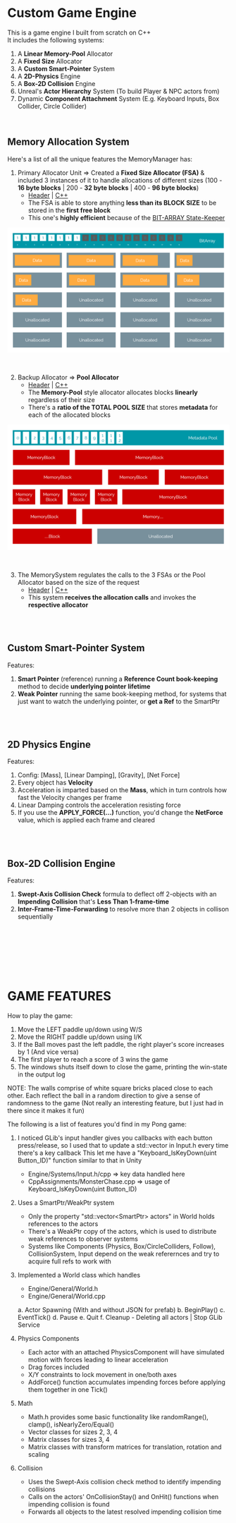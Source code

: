# Custom Game Engine
This is a game engine I built from scratch on C++ </br>
It includes the following systems:</br>
  1. A <b>Linear Memory-Pool</b> Allocator
  2. A <b>Fixed Size</b> Allocator
  3. A <b>Custom Smart-Pointer</b> System
  4. A <b>2D-Physics</b> Engine
  5. A <b>Box-2D Collision</b> Engine
  6. Unreal's <b>Actor Hierarchy</b> System (To build Player & NPC actors from)
  7. Dynamic <b>Component Attachment</b> System (E.g. Keyboard Inputs, Box Collider, Circle Collider)

</br>

##  Memory Allocation System
Here's a list of all the unique features the MemoryManager has:

1. Primary Allocator Unit => Created a <b>Fixed Size Allocator (FSA)</b> & included 3 instances of it to handle allocations of different sizes (100 - <b>16 byte blocks</b> | 200 - <b>32 byte blocks</b> | 400 - <b>96 byte blocks</b>)
	- <a href="https://github.com/Vieper1/MemoryManager/blob/part2/Engine/Memory/FixedSizeAllocator.h">Header</a> | <a href="https://github.com/Vieper1/MemoryManager/blob/part2/Engine/Memory/FixedSizeAllocator.cpp">C++</a>
	- The FSA is able to store anything <b>less than its BLOCK SIZE</b> to be stored in the <b>first free block</b>
	- This one's <b>highly efficient</b> because of the <a href="https://github.com/Vieper1/MemoryManager/blob/part2/Engine/Memory/BitArray.cpp">BIT-ARRAY State-Keeper</a>

![Fixed Size Allocator](FixedSizeAllocator.png)

</br>

2. Backup Allocator => <b>Pool Allocator</b>
	- <a href="https://github.com/Vieper1/MemoryManager/blob/part2/Engine/Memory/PoolAllocator.h">Header</a> | <a href="https://github.com/Vieper1/MemoryManager/blob/part2/Engine/Memory/PoolAllocator.cpp">C++</a>
	- The <b>Memory-Pool</b> style allocator allocates blocks <b>linearly</b> regardless of their size
	- There's a <b>ratio of the TOTAL POOL SIZE</b> that stores <b>metadata</b> for each of the allocated blocks

![Memory Pool Allocator](MemoryPoolAllocator.png)

</br>


3. The MemorySystem regulates the calls to the 3 FSAs or the Pool Allocator
based on the size of the request
	- <a href="https://github.com/Vieper1/MemoryManager/blob/part2/Engine/Memory/MemorySystem.h">Header</a> | <a href="https://github.com/Vieper1/MemoryManager/blob/part2/Engine/Memory/MemorySystem.cpp">C++</a>
	- This system <b>receives the allocation calls</b> and invokes the <b>respective allocator</b>



</br></br>


##  Custom Smart-Pointer System
Features:
  1. <b>Smart Pointer</b> (reference) running a <b>Reference Count book-keeping</b> method to decide <b>underlying pointer lifetime</b>
  2. <b>Weak Pointer</b> running the same book-keeping method, for systems that just want to watch the underlying pointer, or <b>get a Ref</b> to the SmartPtr



</br></br>


##  2D Physics Engine
Features:
  1. Config: [Mass], [Linear Damping], [Gravity], [Net Force]
  2. Every object has <b>Velocity</b>
  3. Acceleration is imparted based on the <b>Mass</b>, which in turn controls how fast the Velocity changes per frame
  4. Linear Damping controls the acceleration resisting force
  5. If you use the <b>APPLY_FORCE(...)</b> function, you'd change the <b>NetForce</b> value, which is applied each frame and cleared


</br></br>


##  Box-2D Collision Engine
Features:
  1. <b>Swept-Axis Collision Check</b> formula to deflect off 2-objects with an <b>Impending Collision</b> that's <b>Less Than 1-frame-time</b>
  2. <b>Inter-Frame-Time-Forwarding</b> to resolve more than 2 objects in collison sequentially


</br></br></br></br></br></br>





#  GAME FEATURES

How to play the game:
1. Move the LEFT paddle up/down using W/S
2. Move the RIGHT paddle up/down using I/K
3. If the Ball moves past the left paddle, the right player's score increases by 1 (And vice versa)
4. The first player to reach a score of 3 wins the game
5. The windows shuts itself down to close the game, printing the win-state in the output log

NOTE:	The walls comprise of white square bricks placed close to each other. Each reflect the ball in a random direction to give a sense of randomness to the game
	(Not really an interesting feature, but I just had in there since it makes it fun)



The following is a list of features you'd find in my Pong game:

1. I noticed GLib's input handler gives you callbacks with each button press/release, so I used that to update a std::vector<uints> in Input.h every time there's a key callback
   This let me have a "Keyboard_IsKeyDown(uint Button_ID)" function similar to that in Unity

	- Engine/Systems/Input.h/cpp				=> key data handled here
	- CppAssignments/MonsterChase.cpp			=> usage of Keyboard_IsKeyDown(uint Button_ID)


2. Uses a SmartPtr/WeakPtr system
	- Only the property "std::vector<SmartPtr<Actor>> actors" in World holds references to the actors
	- There's a WeakPtr copy of the actors, which is used to distribute weak references to observer systems
	- Systems like Components (Physics, Box/CircleColliders, Follow), CollisionSystem, Input depend on the weak referernces and try to acquire full refs to work with


3. Implemented a World class which handles
	- Engine/General/World.h
	- Engine/General/World.cpp

   a. Actor Spawning (With and without JSON for prefab)
   b. BeginPlay()
   c. EventTick()
   d. Pause
   e. Quit
   f. Cleanup - Deleting all actors | Stop GLib Service

4. Physics Components
	- Each actor with an attached PhysicsComponent will have simulated motion with forces leading to linear acceleration
	- Drag forces included
	- X/Y constraints to lock movement in one/both axes
	- AddForce() function accumulates impending forces before applying them together in one Tick()

5. Math
	- Math.h provides some basic functionality like randomRange(), clamp(), isNearlyZero/Equal()
	- Vector classes for sizes 2, 3, 4
	- Matrix classes for sizes 3, 4
	- Matrix classes with transform matrices for translation, rotation and scaling

6. Collision
	- Uses the Swept-Axis collision check method to identify impending collisions
	- Calls on the actors' OnCollisionStay() and OnHit() functions when impending collision is found
	- Forwards all objects to the latest resolved impending collision time
